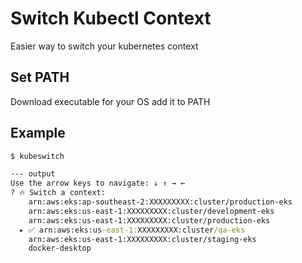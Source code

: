 # Switch Kubectl Context

Easier way to switch your kubernetes context

## Set PATH

Download executable for your OS add it to PATH

## Example

```cmd
$ kubeswitch

--- output
Use the arrow keys to navigate: ↓ ↑ → ←
? 🔥 Switch a context:
    arn:aws:eks:ap-southeast-2:XXXXXXXXX:cluster/production-eks
    arn:aws:eks:us-east-1:XXXXXXXXX:cluster/development-eks
    arn:aws:eks:us-east-1:XXXXXXXXX:cluster/production-eks
  ▸ ✅ arn:aws:eks:us-east-1:XXXXXXXXX:cluster/qa-eks
    arn:aws:eks:us-east-1:XXXXXXXXX:cluster/staging-eks
    docker-desktop

```
